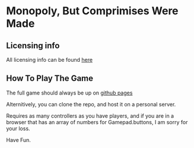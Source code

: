 # Monopoly, But Comprimises Were Made

## Licensing info
All licensing info can be found [here](./resources/licensing.md)

## How To Play The Game
The full game should always be up on [github pages](https://dannie226.github.io/Monopoly_Clone/src/main.html)  

Alternitively, you can clone the repo, and host it on a personal server.  

Requires as many controllers as you have players, and if you are in a browser that has an array of numbers for Gamepad.buttons, I am sorry for your loss.

Have Fun.